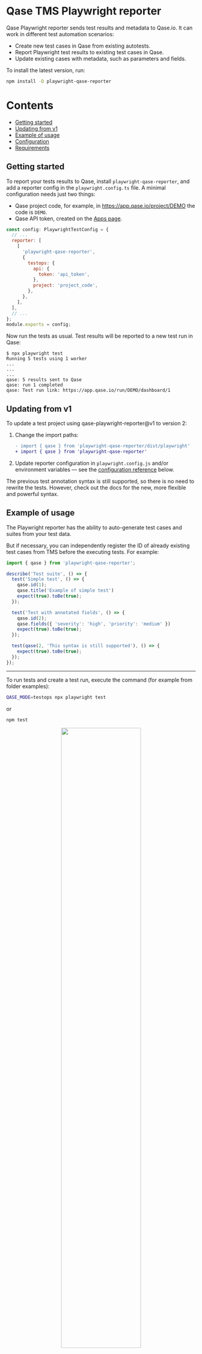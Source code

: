 # Qase TMS Playwright reporter

Qase Playwright reporter sends test results and metadata to Qase.io.
It can work in different test automation scenarios:

* Create new test cases in Qase from existing autotests.
* Report Playwright test results to existing test cases in Qase.
* Update existing cases with metadata, such as parameters and fields.

To install the latest version, run:

```sh
npm install -D playwright-qase-reporter
```

<!-- START doctoc generated TOC please keep comment here to allow auto update -->
<!-- DON'T EDIT THIS SECTION, INSTEAD RE-RUN doctoc TO UPDATE -->

# Contents

- [Getting started](#getting-started)
- [Updating from v1](#updating-from-v1)
- [Example of usage](#example-of-usage)
- [Configuration](#configuration)
- [Requirements](#requirements)

<!-- END doctoc generated TOC please keep comment here to allow auto update -->

## Getting started

To report your tests results to Qase, install `playwright-qase-reporter`,
and add a reporter config in the `playwright.config.ts` file.
A minimal configuration needs just two things:

* Qase project code, for example, in https://app.qase.io/project/DEMO the code is `DEMO`.
* Qase API token, created on the [Apps page](https://app.qase.io/apps?app=playwright-reporter).

```js
const config: PlaywrightTestConfig = {
  // ...  
  reporter: [
    [
      'playwright-qase-reporter',
      {
        testops: {
          api: {
            token: 'api_token',
          },
          project: 'project_code',
        },
      },
    ],
  ],
  // ...  
};
module.exports = config;
```

Now run the tests as usual.
Test results will be reported to a new test run in Qase:

```console
$ npx playwright test
Running 5 tests using 1 worker
...
...
...
qase: 5 results sent to Qase
qase: run 1 completed
qase: Test run link: https://app.qase.io/run/DEMO/dashboard/1
```

## Updating from v1

To update a test project using qase-playwright-reporter@v1 to version 2:

1.  Change the import paths:

    ```diff
    - import { qase } from 'playwright-qase-reporter/dist/playwright'
    + import { qase } from 'playwright-qase-reporter'
    ```

2.  Update reporter configuration in `playwright.config.js` and/or environment variables —
    see the [configuration reference](#configuration) below.

The previous test annotation syntax is still supported, so there is no need to rewrite the tests.
However, check out the docs for the new, more flexible and powerful syntax.

## Example of usage

The Playwright reporter has the ability to auto-generate test cases
and suites from your test data.

But if necessary, you can independently register the ID of already
existing test cases from TMS before the executing tests. For example:

```typescript
import { qase } from 'playwright-qase-reporter';

describe('Test suite', () => {
  test('Simple test', () => {
    qase.id(1);
    qase.title('Example of simple test')
    expect(true).toBe(true);
  });

  test('Test with annotated fields', () => {
    qase.id(2);
    qase.fields({ 'severity': 'high', 'priority': 'medium' })
    expect(true).toBe(true);
  });

  test(qase(2, 'This syntax is still supported'), () => {
    expect(true).toBe(true);
  });
});
```

---

To run tests and create a test run, execute the command (for example from folder examples):

```bash
QASE_MODE=testops npx playwright test
```

or

```bash
npm test
```

<p align="center">
  <img width="65%" src="./screenshots/screenshot.png">
</p>

A test run will be performed and available at:

```
https://app.qase.io/run/QASE_PROJECT_CODE
```

<p align="center">
  <img src="./screenshots/demo.gif">
</p>

## Configuration

Reporter options (\* - required):

- `mode` - `testops`/`off` Enables reporter, default - `off`
- `debug` - Enables debug logging, defaule - `false`
- `environment` - To execute with the sending of the envinroment information 
- *`testops.api.token` - Token for API access, you can find more information
  [here](https://developers.qase.io/#authentication)
- *`testops.project` - Code of your project (can be extracted from main
  page of your project: `https://app.qase.io/project/DEMOTR` -
  `DEMOTR` is project code here)
- `testops.uploadAttachments` - Permission to send screenshots to Qase TMS
- `testops.run.id` - Pass Run ID
- `testops.run.title` - Set custom Run name, when new run is created
- `testops.run.description` - Set custom Run description, when new run is created
- `testops.run.complete` - Whether the run should be completed

Example `playwright.config.js` config:

```js
const config = {
  use: {
    screenshot: 'only-on-failure',
    video: 'retain-on-failure',
  },
  reporter: [
    ['list'],
    [
      'playwright-qase-reporter',
      {
        debug: true,
        testops: {
          api: {
            token: 'api_key',
          },
          project: 'project_code',
          uploadAttachments: true,
          run: {
            complete: true,
          },
        },
      },
    ],
  ],
};
module.exports = config;
```

You can check example configuration with multiple reporters in [example project](../examples/playwright/playwright.config.js).

Supported ENV variables:

- `QASE_MODE` - Same as `mode`
- `QASE_DEBUG` - Same as `debug`
- `QASE_ENVIRONMENT` - Same as `environment` 
- `QASE_TESTOPS_API_TOKEN` - Same as `testops.api.token`
- `QASE_TESTOPS_PROJECT` - Same as `testops.project`
- `QASE_TESTOPS_RUN_ID` - Pass Run ID from ENV and override reporter option `testops.run.id`
- `QASE_TESTOPS_RUN_TITLE` - Same as `testops.run.title`
- `QASE_TESTOPS_RUN_DESCRIPTION` - Same as `testops.run.description`

## Requirements

We maintain the reporter on [LTS versions of Node.js](https://nodejs.org/en/about/releases/).

`@playwright/test >= 1.16.3`

<!-- references -->

[auth]: https://developers.qase.io/#authentication
